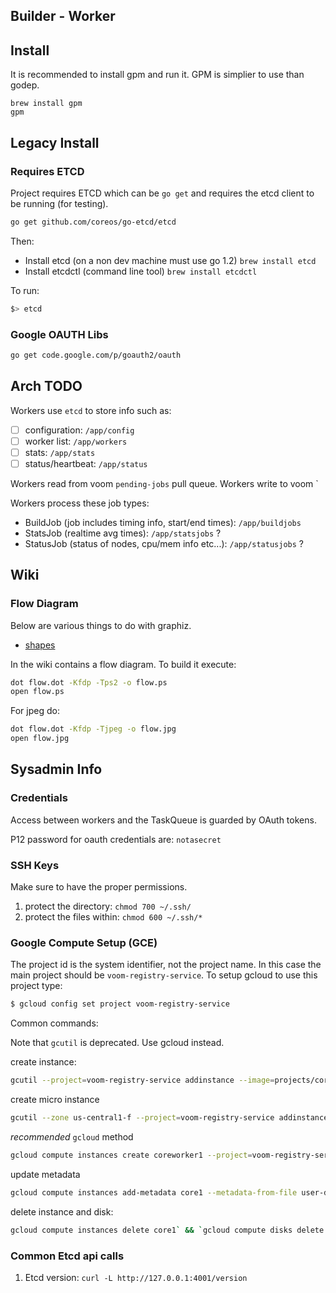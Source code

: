 Builder - Worker
----------------

## Install

It is recommended to install gpm and run it. GPM is simplier to use than
godep.

```
brew install gpm
gpm
```

## Legacy Install

### Requires ETCD

Project requires ETCD which can be `go get` and requires the etcd client
to be running (for testing).

```bash
go get github.com/coreos/go-etcd/etcd
```

Then:
 - Install etcd (on a non dev machine must use go 1.2) `brew install etcd`
 - Install etcdctl (command line tool) `brew install etcdctl`

 To run:
 ```bash
 $> etcd
 ```

### Google OAUTH Libs

```bash
go get code.google.com/p/goauth2/oauth
```

## Arch TODO

Workers use `etcd` to store info such as:
  - [ ] configuration: `/app/config`
  - [ ] worker list: `/app/workers`
  - [ ] stats: `/app/stats`
  - [ ] status/heartbeat: `/app/status`

Workers read from voom `pending-jobs` pull queue.
Workers write to voom `

Workers process these job types:
  - BuildJob (job includes timing info, start/end times): `/app/buildjobs`
  - StatsJob (realtime avg times): `/app/statsjobs` ?
  - StatusJob (status of nodes, cpu/mem info etc...): `/app/statusjobs` ?

## Wiki

### Flow Diagram

Below are various things to do with graphiz.

- [shapes](http://www.graphviz.org/content/node-shapes)

In the wiki contains a flow diagram. To build it execute:

```bash
dot flow.dot -Kfdp -Tps2 -o flow.ps
open flow.ps
```

For jpeg do:
```bash
dot flow.dot -Kfdp -Tjpeg -o flow.jpg
open flow.jpg
```


## Sysadmin Info

### Credentials

Access between workers and the TaskQueue is guarded by OAuth tokens.

P12 password for oauth credentials are: `notasecret`

### SSH Keys

Make sure to have the proper permissions.

1. protect the directory: `chmod 700 ~/.ssh/`
1. protect the files within: `chmod 600 ~/.ssh/*`

### Google Compute Setup (GCE)

The project id is the system identifier, not the project name.
In this case the main project should be `voom-registry-service`. To setup
gcloud to use this project type:

```bash
$ gcloud config set project voom-registry-service
```

Common commands:

Note that `gcutil` is deprecated. Use gcloud instead.

create instance: 
```bash
gcutil --project=voom-registry-service addinstance --image=projects/coreos-cloud/global/images/coreos-stable-410-0-0-v20140902 --persistent_boot_disk --zone=us-central1-f --machine_type=n1-standard-1 --metadata_from_file=user-data:cloud-config.yml core1
```

create micro instance
```bash
gcutil --zone us-central1-f --project=voom-registry-service addinstance --image=projects/coreos-cloud/global/images/coreos-stable-410-0-0-v20140902 --persistent_boot_disk --zone=us-central1-f --machine_type=f1-micro --metadata_from_file=user-data:cloud-config.yml --scopes https://www.googleapis.com/auth/taskqueue coreworker1
```

_recommended_ `gcloud` method
```bash
gcloud compute instances create coreworker1 --project=voom-registry-service --zone us-central1-f --image=coreos --machine-type f1-micro --boot-disk-type pd-standard --metadata-from-file user-data=cloud-config.yml --scopes https://www.googleapis.com/auth/taskqueue
```

update metadata
```bash
gcloud compute instances add-metadata core1 --metadata-from-file user-data=cloud-config.yml
```

delete instance and disk: 
```bash
gcloud compute instances delete core1` && `gcloud compute disks delete core1
```

### Common Etcd api calls

1. Etcd version: `curl -L http://127.0.0.1:4001/version`
